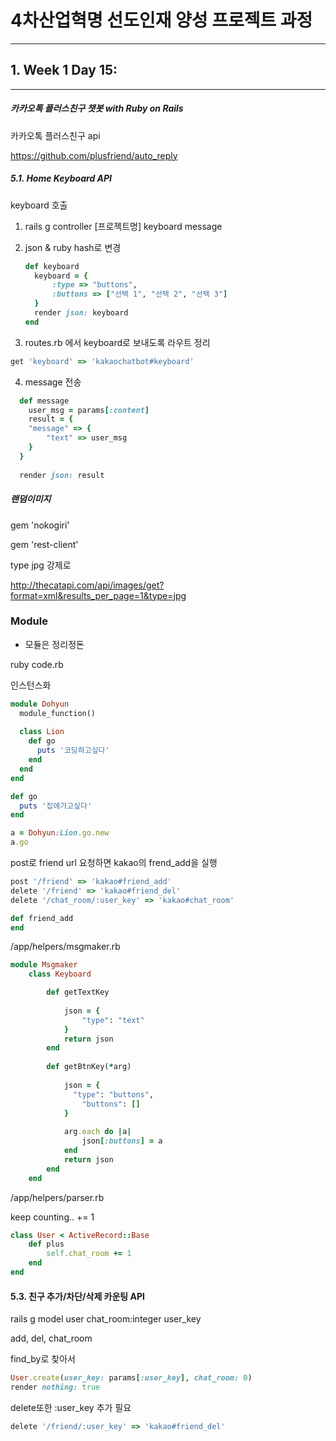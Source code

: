 # 4차산업혁명 선도인재 양성 프로젝트 과정

---
## 1. Week 1 Day 15:   

***



##### 카카오톡 플러스친구 챗봇 with Ruby on Rails



카카오톡 플러스친구 api

https://github.com/plusfriend/auto_reply

##### 5.1. Home Keyboard API

keyboard 호출 



1. rails g controller [프로젝트명] keyboard message

2. json & ruby hash로 변경

   ```ruby
   def keyboard
     keyboard = {
         :type => "buttons",
         :buttons => ["선택 1", "선택 2", "선택 3"]
     }
     render json: keyboard
   end

   ```

3. routes.rb 에서 keyboard로 보내도록 라우트 정리

```ruby
get 'keyboard' => 'kakaochatbot#keyboard'
```

4. message 전송

```ruby
  def message
    user_msg = params[:content]
    result = {
    "message" => {
        "text" => user_msg
    }
  }
  
  render json: result
```



##### 랜덤이미지

gem 'nokogiri'

gem 'rest-client'



type jpg 강제로

http://thecatapi.com/api/images/get?format=xml&results_per_page=1&type=jpg



### Module

+ 모듈은 정리정돈

ruby code.rb

인스턴스화

```ruby
module Dohyun
  module_function()
  
  class Lion
    def go
      puts '코딩하고싶다'
    end
  end    
end

def go
  puts '집에가고싶다'
end

a = Dohyun:Lion.go.new
a.go

```



post로 friend url 요청하면 kakao의 frend_add을 실행

```ruby
post '/friend' => 'kakao#friend_add'
delete '/friend' => 'kakao#friend_del'
delete '/chat_room/:user_key' => 'kakao#chat_room'
```

```ruby
def friend_add
end
```



/app/helpers/msgmaker.rb

```ruby
module Msgmaker
    class Keyboard

        def getTextKey
            
            json = {
                "type": "text"
            }
            return json
        end
        
        def getBtnKey(*arg)
        
            json = {
              "type": "buttons",
                "buttons": []
            }
            
            arg.each do |a|
                json[:buttons] = a
            end
            return json
        end
    end
```



/app/helpers/parser.rb



keep counting.. += 1

```ruby
class User < ActiveRecord::Base
    def plus
        self.chat_room += 1
    end
end
```



#### 5.3. 친구 추가/차단/삭제 카운팅 API

rails g model user chat_room:integer user_key

add, del, chat_room 

find_by로 찾아서

```ruby
User.create(user_key: params[:user_key], chat_room: 0)	
render nothing: true
```



delete또한 :user_key 추가 필요

```ruby
delete '/friend/:user_key' => 'kakao#friend_del'
```

